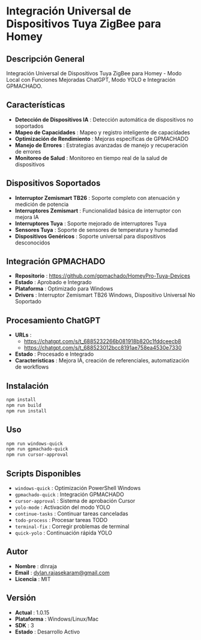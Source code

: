 
# Integración Universal de Dispositivos Tuya ZigBee para Homey

## Descripción General
Integración Universal de Dispositivos Tuya ZigBee para Homey - Modo Local con Funciones Mejoradas ChatGPT, Modo YOLO e Integración GPMACHADO.

## Características
- **Detección de Dispositivos IA** : Detección automática de dispositivos no soportados
- **Mapeo de Capacidades** : Mapeo y registro inteligente de capacidades
- **Optimización de Rendimiento** : Mejoras específicas de GPMACHADO
- **Manejo de Errores** : Estrategias avanzadas de manejo y recuperación de errores
- **Monitoreo de Salud** : Monitoreo en tiempo real de la salud de dispositivos

## Dispositivos Soportados
- **Interruptor Zemismart TB26** : Soporte completo con atenuación y medición de potencia
- **Interruptores Zemismart** : Funcionalidad básica de interruptor con mejora IA
- **Interruptores Tuya** : Soporte mejorado de interruptores Tuya
- **Sensores Tuya** : Soporte de sensores de temperatura y humedad
- **Dispositivos Genéricos** : Soporte universal para dispositivos desconocidos

## Integración GPMACHADO
- **Repositorio** : https://github.com/gpmachado/HomeyPro-Tuya-Devices
- **Estado** : Aprobado e Integrado
- **Plataforma** : Optimizado para Windows
- **Drivers** : Interruptor Zemismart TB26 Windows, Dispositivo Universal No Soportado

## Procesamiento ChatGPT
- **URLs** : 
  - https://chatgpt.com/s/t_6885232266b081918b820c1fddceecb8
  - https://chatgpt.com/s/t_688523012bcc8191ae758ea4530e7330
- **Estado** : Procesado e Integrado
- **Características** : Mejora IA, creación de referenciales, automatización de workflows

## Instalación
```bash
npm install
npm run build
npm run install
```

## Uso
```bash
npm run windows-quick
npm run gpmachado-quick
npm run cursor-approval
```

## Scripts Disponibles
- `windows-quick` : Optimización PowerShell Windows
- `gpmachado-quick` : Integración GPMACHADO
- `cursor-approval` : Sistema de aprobación Cursor
- `yolo-mode` : Activación del modo YOLO
- `continue-tasks` : Continuar tareas canceladas
- `todo-process` : Procesar tareas TODO
- `terminal-fix` : Corregir problemas de terminal
- `quick-yolo` : Continuación rápida YOLO

## Autor
- **Nombre** : dlnraja
- **Email** : dylan.rajasekaram@gmail.com
- **Licencia** : MIT

## Versión
- **Actual** : 1.0.15
- **Plataforma** : Windows/Linux/Mac
- **SDK** : 3
- **Estado** : Desarrollo Activo


